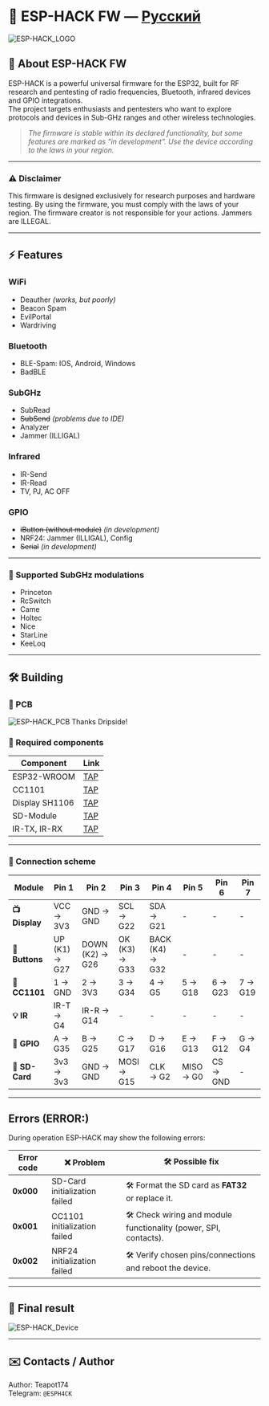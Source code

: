 # 📡 ESP-HACK FW — [Русский](./README-ru.md)

![ESP-HACK_LOGO](other/Pictures/ESP-HACK.png)

## 🚀 About ESP-HACK FW

ESP-HACK is a powerful universal firmware for the ESP32, built for RF research and pentesting of radio frequencies, Bluetooth, infrared devices and GPIO integrations.  
The project targets enthusiasts and pentesters who want to explore protocols and devices in Sub-GHz ranges and other wireless technologies.

> *The firmware is stable within its declared functionality, but some features are marked as "in development". Use the device according to the laws in your region.*

---

### ⚠️ Disclaimer

This firmware is designed exclusively for research purposes and hardware testing.
By using the firmware, you must comply with the laws of your region. The firmware creator is not responsible for your actions. Jammers are ILLEGAL.

---

## ⚡ Features

### WiFi

- Deauther *(works, but poorly)*  
- Beacon Spam  
- EvilPortal  
- Wardriving

### Bluetooth

- BLE-Spam:
IOS, Android, Windows
- BadBLE

### SubGHz

- SubRead  
- ~~SubSend~~ *(problems due to IDE)*  
- Analyzer  
- Jammer (ILLIGAL)

### Infrared

- IR-Send  
- IR-Read  
- TV, PJ, AC OFF

### GPIO

- ~~iButton (without module)~~ *(in development)*  
- NRF24: Jammer (ILLIGAL), Config
- ~~Serial~~ *(in development)*

---

### 📡 Supported SubGHz modulations

- Princeton  
- RcSwitch  
- Came  
- Holtec  
- Nice  
- StarLine  
- KeeLoq

---

## 🛠️ Building

### 🔧 PCB

![ESP-HACK_PCB](other/Pictures/PCB.png)
Thanks Dripside!

### 🔧 Required components

| Component | Link |
|-----------|--------|
| ESP32-WROOM | [TAP](https://aliexpress.ru/item/1005007817121199.html) |
| CC1101 | [TAP](https://aliexpress.ru/item/1005008544032996.html) |
| Display SH1106 | [TAP](https://aliexpress.ru/item/1005004464878029.html) |
| SD-Мodule | [TAP](https://aliexpress.ru/item/32674518514.html) |
| IR-TX, IR-RX | [TAP](https://aliexpress.ru/item/1005007446501425.html) |

---

### 🔌 Connection scheme

| Module | Pin 1 | Pin 2 | Pin 3 | Pin 4 | Pin 5 | Pin 6 | Pin 7 |
|--------|-------|-------|-------|-------|-------|-------|-------|
| **📺 Display** | VCC → 3V3 | GND → GND | SCL → G22 | SDA → G21 | - | - | - |
| **🔘 Buttons** | UP (K1) → G27 | DOWN (K2) → G26 | OK (K3) → G33 | BACK (K4) → G32 | - | - | - |
| **📡 CC1101** | 1 → GND | 2 → 3V3 | 3 → G34 | 4 → G5 | 5 → G18 | 6 → G23 | 7 → G19 |
| **💡 IR** | IR-T → G4 | IR-R → G14 | - | - | - | - | - |
| **🔌 GPIO** | A → G35 | B → G25 | C → G17 | D → G16 | E → G13 | F → G12 | G → G4 |
| **💾 SD-Card** | 3v3 → 3v3 | GND → GND | MOSI → G15 | CLK → G2 | MISO → G0 | CS → GND | - |

---

## Errors (ERROR:)

During operation ESP-HACK may show the following errors:

| Error code | ❌ Problem | 🛠️ Possible fix |
|------------|-----------|------------------|
| **0x000**  | SD-Card initialization failed | 🛠️ Format the SD card as **FAT32** or replace it. |
| **0x001**  | CC1101 initialization failed | 🛠️ Check wiring and module functionality (power, SPI, contacts). |
| **0x002**  | NRF24 initialization failed | 🛠️ Verify chosen pins/connections and reboot the device. |

---

## 📸 Final result

![ESP-HACK_Device](others/Pictures/Device.jpg)

---

## ✉️ Contacts / Author

Author: Teapot174  
Telegram: `@ESPH4CK`
